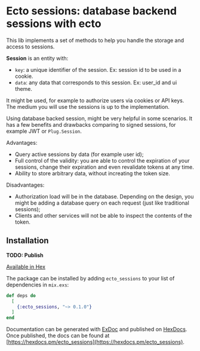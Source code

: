 # Ecto sessions: database backend sessions with ecto

This lib implements a set of methods to help you handle the storage and access to sessions.

**Session** is an entity with:
 - `key`: a unique identifier of the session. Ex: session id to be used in a cookie.
 - `data`: any data that corresponds to this session. Ex: user_id and ui theme.

It might be used, for example to authorize users via cookies or API keys. The medium you will use the sessions is up to the implementation.

Using database backed session, might be very helpful in some scenarios. It has a few benefits and drawbacks comparing to signed sessions, for example JWT or `Plug.Session`.

Advantages:

 - Query active sessions by data (for example user id);
 - Full control of the validity: you are able to control the expiration of your sessions, change their expiration and even revalidate tokens at any time.
 - Ability to store arbitrary data, without increating the token size.

Disadvantages:

 - Authorization load will be in the database. Depending on the design, you might be adding a database query on each request (just like traditional sessions);
 - Clients and other services will not be able to inspect the contents of the token.

## Installation

**TODO: Publish**

[Available in Hex](https://hex.pm/docs/publish)

The package can be installed
by adding `ecto_sessions` to your list of dependencies in `mix.exs`:

```elixir
def deps do
  [
    {:ecto_sessions, "~> 0.1.0"}
  ]
end
```

Documentation can be generated with [ExDoc](https://github.com/elixir-lang/ex_doc)
and published on [HexDocs](https://hexdocs.pm). Once published, the docs can
be found at [https://hexdocs.pm/ecto_sessions](https://hexdocs.pm/ecto_sessions).

